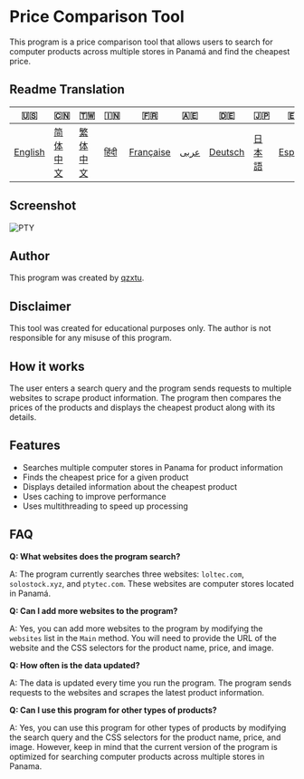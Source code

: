 # Price Comparison Tool

This program is a price comparison tool that allows users to search for computer products across multiple stores in Panamá and find the cheapest price.

## Readme Translation
| 🇺🇸 | 🇨🇳 | 🇹🇼 | 🇮🇳 | 🇫🇷 | 🇦🇪 | 🇩🇪 | 🇯🇵 | 🇪🇸 |
|-----|-----|-----|-----|-----|-----|-----|-----|-----|
| [English](README.md) | [简体中文](README.zh-CN.md) | [繁体中文](README.zh-TW.md) | [हिंदी](README.hi.md) | [Française](README.fr.md) | [عربى](README.ar.md) | [Deutsch](README.de.md) | [日本語](README.ja.md) | [Español](README.es.md) |

## Screenshot
![PTY](https://cdn.discordapp.com/attachments/1008195045960204348/1104240493560348793/PTY.png)

## Author

This program was created by [qzxtu](https://github.com/qzxtu).

## Disclaimer

This tool was created for educational purposes only. The author is not responsible for any misuse of this program.

## How it works

The user enters a search query and the program sends requests to multiple websites to scrape product information. The program then compares the prices of the products and displays the cheapest product along with its details.

## Features

- Searches multiple computer stores in Panama for product information
- Finds the cheapest price for a given product
- Displays detailed information about the cheapest product
- Uses caching to improve performance
- Uses multithreading to speed up processing

## FAQ

**Q: What websites does the program search?**

A: The program currently searches three websites: `loltec.com`, `solostock.xyz`, and `ptytec.com`. These websites are computer stores located in Panamá.

**Q: Can I add more websites to the program?**

A: Yes, you can add more websites to the program by modifying the `websites` list in the `Main` method. You will need to provide the URL of the website and the CSS selectors for the product name, price, and image.

**Q: How often is the data updated?**

A: The data is updated every time you run the program. The program sends requests to the websites and scrapes the latest product information.

**Q: Can I use this program for other types of products?**

A: Yes, you can use this program for other types of products by modifying the search query and the CSS selectors for the product name, price, and image. However, keep in mind that the current version of the program is optimized for searching computer products across multiple stores in Panama.
